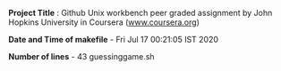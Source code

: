 **Project Title** : Github Unix workbench peer graded assignment by John Hopkins University in Coursera (www.coursera.org)


**Date and Time of makefile** - Fri Jul 17 00:21:05 IST 2020


 **Number of lines** - 43 guessinggame.sh
